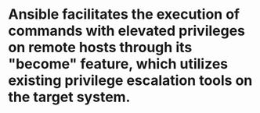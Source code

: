 # Ansible facilitates the execution of commands with elevated privileges on remote hosts through its "become" feature, which utilizes existing privilege escalation tools on the target system. #
